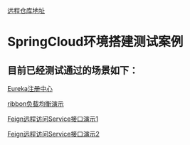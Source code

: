 [远程仓库地址](https://github.com/set-sail-feng/spring-cloud-example.git)

<h1>SpringCloud环境搭建测试案例</h1>

<h2>目前已经测试通过的场景如下：</h2>

[Eureka注册中心](http://localhost:5000/)

[ribbon负载均衡演示](http://localhost:4000/consumer/ribbon/get/employee)

[Feign远程访问Service接口演示1](http://localhost:7000/feign/consumer/get/employee)

[Feign远程访问Service接口演示2](http://localhost:7000/feign/consumer/search)


